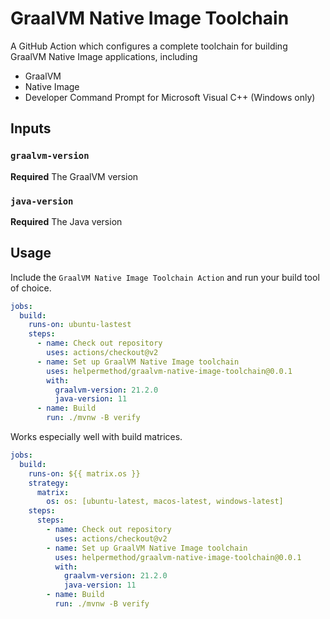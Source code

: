 # GraalVM Native Image Toolchain

A GitHub Action which configures a complete toolchain for building GraalVM Native Image applications, including

* GraalVM
* Native Image
* Developer Command Prompt for Microsoft Visual C++ (Windows only)

## Inputs

### `graalvm-version`

**Required** The GraalVM version

### `java-version`

**Required** The Java version

## Usage

Include the `GraalVM Native Image Toolchain Action` and run your build tool of choice.

```yml
jobs:
  build:
    runs-on: ubuntu-lastest
    steps:
      - name: Check out repository
        uses: actions/checkout@v2
      - name: Set up GraalVM Native Image toolchain
        uses: helpermethod/graalvm-native-image-toolchain@0.0.1
        with:
          graalvm-version: 21.2.0
          java-version: 11
      - name: Build
        run: ./mvnw -B verify 
```

Works especially well with build matrices.

```yml
jobs:
  build:
    runs-on: ${{ matrix.os }}
    strategy:
      matrix:
        os: os: [ubuntu-latest, macos-latest, windows-latest]
    steps:
      steps:
        - name: Check out repository
          uses: actions/checkout@v2
        - name: Set up GraalVM Native Image toolchain
          uses: helpermethod/graalvm-native-image-toolchain@0.0.1
          with:
            graalvm-version: 21.2.0
            java-version: 11
        - name: Build
          run: ./mvnw -B verify
```
